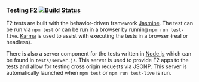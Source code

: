 ### Testing F2 [![Build Status](https://github.com/openf2/f2/actions/workflows/build.yml/badge.svg?branch=master)](https://github.com/OpenF2/F2/actions)

F2 tests are built with the behavior-driven framework [Jasmine](https://jasmine.github.io/). The test can be run via `npm test` or can be run in a browser by running `npm run test-live`. [Karma](https://karma-runner.github.io/) is used to assist with executing the tests in a browser (real or headless).

There is also a server component for the tests written in [Node.js](http://nodejs.org/) which can be found in `tests/server.js`. This server is used to provide F2 apps to the tests and allow for testing cross origin requests via JSONP. This server is automatically launched when `npm test` or `npm run test-live` is run.
